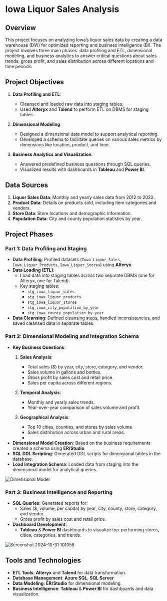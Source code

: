 # Iowa Liquor Sales Analysis

## Overview
This project focuses on analyzing Iowa’s liquor sales data by creating a data warehouse (DW) for optimized reporting and business intelligence (BI). The project involves three main phases: data profiling and ETL, dimensional modeling, and business analytics to answer critical questions about sales trends, gross profit, and sales distribution across different locations and time periods.

## Project Objectives
1. **Data Profiling and ETL**:
   - Cleansed and loaded raw data into staging tables.
   - Used **Alteryx** and **Talend** to perform ETL on DBMS for staging tables.

2. **Dimensional Modeling**:
   - Designed a dimensional data model to support analytical reporting.
   - Developed a schema to facilitate queries on various sales metrics by dimensions like location, product, and time.

3. **Business Analytics and Visualization**:
   - Answered predefined business questions through SQL queries.
   - Visualized results with dashboards in **Tableau** and **Power BI**.

## Data Sources
1. **Liquor Sales Data**: Monthly and yearly sales data from 2012 to 2022.
2. **Product Data**: Details on products sold, including item categories and vendors.
3. **Store Data**: Store locations and demographic information.
4. **Population Data**: City and county population statistics by year.

## Project Phases

### Part 1: Data Profiling and Staging
   - **Data Profiling**: Profiled datasets (`Iowa_Liquor_Sales`, `Iowa_Liquor_Products`, `Iowa_Liquor_Stores`) using **Alteryx**.
   - **Data Loading (ETL)**: 
     - Load data into staging tables across two separate DBMS (one for Alteryx, one for Talend).
     - Key staging tables:
       - `stg_iowa_liquor_sales`
       - `stg_iowa_liquor_products`
       - `stg_iowa_liquor_stores`
       - `stg_iowa_city_population_by_year`
       - `stg_iowa_county_population_by_year`
   - **Data Cleansing**: Defined cleansing steps, handled inconsistencies, and saved cleansed data in separate tables.

### Part 2: Dimensional Modeling and Integration Schema
   - **Key Business Questions**:
      1. **Sales Analysis**:
         - Total sales ($) by year, city, store, category, and vendor.
         - Sales volume in gallons and bottles.
         - Gross profit by sales cost and retail price.
         - Sales per capita across different regions.
      
      2. **Temporal Analysis**:
         - Monthly and yearly sales trends.
         - Year-over-year comparison of sales volume and profit.
      
      3. **Geographical Analysis**:
         - Top 10 cities, counties, and stores by sales volume.
         - Sales distribution across urban and rural areas.
         - 
   - **Dimensional Model Creation**: Based on the business requirements created a schema using **ER/Studio**.
   - **SQL DDL Scripting**: Generated DDL scripts for dimensional tables in the database.
   - **Load Integration Schema**: Loaded data from staging into the dimensional model for analytical queries.
     
![Dimensional Model](https://github.com/user-attachments/assets/f4b7dd90-4f89-4191-8615-d31e23a486f8)

### Part 3: Business Intelligence and Reporting           
   - **SQL Queries**: Generated reports for:
     - Sales ($, volume, per capita) by year, city, county, store, category, and vendor.
     - Gross profit by sales cost and retail price.
   - **Dashboard Development**:
     - **Tableau** & **Power BI** dashboards to visualize top-performing stores, cities, categories, and trends.

![Screenshot 2024-10-31 101058](https://github.com/user-attachments/assets/1c3bcd71-f633-4a07-852b-f63207138655)

## Tools and Technologies
- **ETL Tools**: **Alteryx** and **Talend** for data transformation.
- **Database Management**: **Azure SQL**, **SQL Server**
- **Data Modeling**: **ER/Studio** for dimensional modeling.
- **Business Intelligence**: **Tableau** & **Power BI** for dashboards and data visualization.


